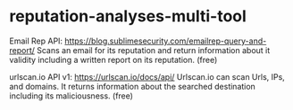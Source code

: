 # reputation-analyses-multi-tool

Email Rep API: https://blog.sublimesecurity.com/emailrep-query-and-report/
Scans an email for its reputation and return information about it validity including a written report on its reputation. (free)

urlscan.io API v1: https://urlscan.io/docs/api/
Urlscan.io can scan Urls, IPs, and domains. It returns information about the searched destination including its maliciousness. (free)

